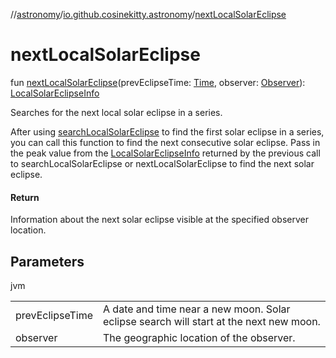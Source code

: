 //[astronomy](../../index.md)/[io.github.cosinekitty.astronomy](index.md)/[nextLocalSolarEclipse](next-local-solar-eclipse.md)

# nextLocalSolarEclipse

fun [nextLocalSolarEclipse](next-local-solar-eclipse.md)(prevEclipseTime: [Time](-time/index.md), observer: [Observer](-observer/index.md)): [LocalSolarEclipseInfo](-local-solar-eclipse-info/index.md)

Searches for the next local solar eclipse in a series.

After using [searchLocalSolarEclipse](search-local-solar-eclipse.md) to find the first solar eclipse in a series, you can call this function to find the next consecutive solar eclipse. Pass in the peak value from the [LocalSolarEclipseInfo](-local-solar-eclipse-info/index.md) returned by the previous call to searchLocalSolarEclipse or nextLocalSolarEclipse to find the next solar eclipse.

#### Return

Information about the next solar eclipse visible at the specified observer location.

## Parameters

jvm

| | |
|---|---|
| prevEclipseTime | A date and time near a new moon. Solar eclipse search will start at the next new moon. |
| observer | The geographic location of the observer. |
